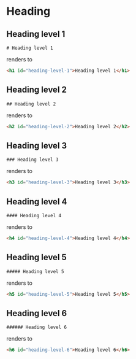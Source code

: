 # Heading
## Heading level 1
```
# Heading level 1
```

renders to

```html
<h1 id="heading-level-1">Heading level 1</h1>
```

## Heading level 2
```
## Heading level 2
```

renders to

```html
<h2 id="heading-level-2">Heading level 2</h2>
```

## Heading level 3
```
### Heading level 3
```

renders to

```html
<h3 id="heading-level-3">Heading level 3</h3>
```

## Heading level 4
```
#### Heading level 4
```

renders to

```html
<h4 id="heading-level-4">Heading level 4</h4>
```

## Heading level 5
```
##### Heading level 5
```

renders to

```html
<h5 id="heading-level-5">Heading level 5</h5>
```

## Heading level 6
```
###### Heading level 6
```

renders to

```html
<h6 id="heading-level-6">Heading level 6</h6>
```
